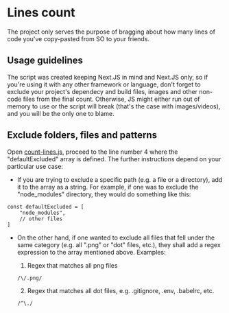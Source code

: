 # Lines count

The project only serves the purpose of bragging about how many lines of code you've copy-pasted from SO to your friends.

## Usage guidelines

The script was created keeping Next.JS in mind and Next.JS only, so if you're using it with any other framework or language, don't forget to exclude your project's dependecy and build files, images and other non-code files from the final count. Otherwise, JS might either run out of memory to use or the script will break (that's the case with images/videos), and you will be the only one to blame.

## Exclude folders, files and patterns

Open [count-lines.js](https://github.com/losbiw/count-lines/count-lines.js#L4), proceed to the line number 4 where the "defaultExcluded" array is defined. The further instructions depend on your particular use case:

- If you are trying to exclude a specific path (e.g. a file or a directory), add it to the array as a string. For example, if one was to exclude the "node_modules" directory, they would do something like this:

```
const defaultExcluded = [
	"node_modules",
	// other files
]
```

- On the other hand, if one wanted to exclude all files that fell under the same category (e.g. all ".png" or "dot" files, etc.), they shall add a regex expression to the array mentioned above. Examples:

  1. Regex that matches all png files

  ```
  /\/.png/
  ```

  2. Regex that matches all dot files, e.g. .gitignore, .env, .babelrc, etc.

  ```
  /^\./
  ```
